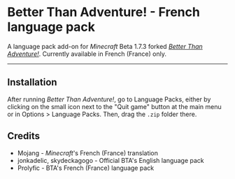 # Better Than Adventure! - French language pack
A language pack add-on for *Minecraft* Beta 1.7.3 forked *[Better Than Adventure!](https://www.betterthanadventure.net/)*. Currently available in French (France) only.

---

## Installation

After running *Better Than Adventure!*, go to Language Packs, either by clicking on the small icon next to the "Quit game" button at the main menu or in Options > Language Packs. Then, drag the `.zip` folder there.

## Credits

- Mojang - *Minecraft*'s French (France) translation
- jonkadelic, skydeckagogo - Official BTA's English language pack
- Prolyfic - BTA's French (France) language pack
